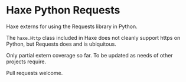 # Haxe Python Requests

Haxe externs for using the Requests library in Python.

The `haxe.Http` class included in Haxe does not cleanly support https on Python, but Requests does and is ubiquitous.

Only partial extern coverage so far. To be updated as needs of other projects require.

Pull requests welcome.